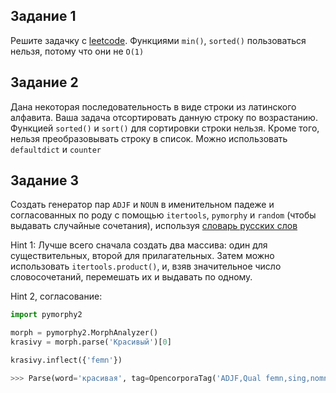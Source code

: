 ## Задание 1

Решите задачку с [leetcode](https://leetcode.com/problems/min-stack/).
Функциями ```min()```, ```sorted()``` пользоваться нельзя, потому что они не ```O(1)```

## Задание 2

Дана некоторая последовательность в виде строки из латинского алфавита. Ваша задача отсортировать данную строку по возрастанию.
Функцией ```sorted()``` и ```sort()``` для сортировки строки нельзя. Кроме того, нельзя преобразовывать строку в список. Можно использовать ```defaultdict``` и ```counter```

## Задание 3

Создать генератор пар ```ADJF``` и ```NOUN``` в именительном падеже и согласованных по роду с помощью ```itertools```, ```pymorphy``` и ```random``` (чтобы выдавать случайные сочетания), используя [словарь русских слов](https://drive.google.com/file/d/1CqIaWKI9eWMdOtfMS60Ylocnp9ZmIXgu/view?usp=sharing)

Hint 1: Лучше всего сначала создать два массива: один для существительных, второй для прилагательных. Затем можно использовать ```itertools.product()```, и, взяв значительное число словосочетаний, перемешать их и выдавать по одному.

Hint 2, согласование:

```python
import pymorphy2

morph = pymorphy2.MorphAnalyzer()
krasivy = morph.parse('Красивый')[0]

krasivy.inflect({'femn'})

>>> Parse(word='красивая', tag=OpencorporaTag('ADJF,Qual femn,sing,nomn'), normal_form='красивый', score=1.0, methods_stack=((<DictionaryAnalyzer>, 'красивая', 1800, 7),))
```
